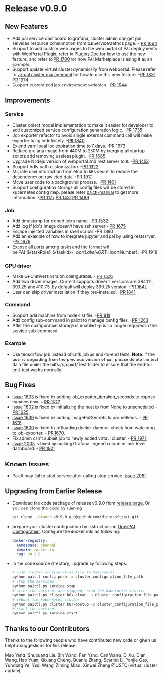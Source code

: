 # Release v0.9.0

## New Features
* Add pai service dashboard to grafana, cluster admin can get pai services resource consumption from paiServiceMetrics page. - [PR 1694](https://github.com/Microsoft/pai/pull/1694)
* Support to add custom web pages to the web portal of PAI deployments with WebPortal Plugin, refer to [Plugins Doc](https://github.com/Microsoft/pai/blob/master/docs/webportal/PLUGINS.md) for how to use the new feature, and refer to [PR 1700](https://github.com/Microsoft/pai/pull/1700) for how PAI Marketplace is using it as an example.
* Support update virtual cluster dynamically from webportal. Please refer to [virtual cluster management](https://github.com/Microsoft/pai/tree/master/docs/webportal#virtual-cluster-management) for how to use this new feature. -[PR 1831](https://github.com/Microsoft/pai/pull/1831) [PR 1974](https://github.com/Microsoft/pai/pull/1974)
* Support customized job environment variables. -[PR 1544](https://github.com/Microsoft/pai/pull/1544)


## Improvements
### Service
* Cluster object model implementation to make it easier for developer to add customized service configuration generation logic. -[PR 1735](https://github.com/Microsoft/pai/pull/1735)
* Job exporter refactor to avoid single external command call will make exporter hang indefinitely. -[PR 1840](https://github.com/Microsoft/pai/pull/1840)
* Extend yarn local log expiration time to 7 days. -[PR 1673](https://github.com/Microsoft/pai/pull/1673)
* Reduce grafana image from 440M to 280M by merging all startup scripts add removing useless plugin. -[PR 1685](https://github.com/Microsoft/pai/pull/1685)
* Upgrade Nodejs version of webportal and rest server to 8. -[PR 1453](https://github.com/Microsoft/pai/pull/1453)
* Support hdfs path customization. -[PR 1922](https://github.com/Microsoft/pai/pull/1922)
* Migrate user information from etcd to k8s secret to reduce the dependency on raw etcd data. -[PR 1917](https://github.com/Microsoft/pai/pull/1917)
* Move user code to a background process. -[PR 1461](https://github.com/Microsoft/pai/pull/1461)
* Support configuration storage all config files will be stored in kubernetes config map. please refer [paictl-manual](https://github.com/Microsoft/pai/blob/master/docs/paictl/paictl-manual.md) to get more information. -[PR 1177](https://github.com/Microsoft/pai/pull/1177) [PR 1431](https://github.com/Microsoft/pai/pull/1431) [PR 1489](https://github.com/Microsoft/pai/pull/1489)

### Job
* Add timestamp for cloned job's name - [PR 1532](https://github.com/Microsoft/pai/pull/1532)
* Add log if job's image doesn't have ssh server - [PR 1675](https://github.com/Microsoft/pai/pull/1675)
* Escape injected variables in shell scripts -[PR 1860](https://github.com/Microsoft/pai/pull/1860)
* Add an example of how to integrate jupyter and pai by using restserver. -[PR 1676](https://github.com/Microsoft/pai/pull/1676)
* Expose all ports among tasks and the format will be:PAI_${taskRole}_${taskidx} _${portLabel}_PORT=${portNumber}. -[PR 1918](https://github.com/Microsoft/pai/pull/1918)

### GPU driver
* Make GPU drivers version configurable. - [PR 1626](https://github.com/Microsoft/pai/pull/1626)
* Add two driver images. Current supports driver's versions are 384.111, 390.25 and 410.73. By default will deploy 390.25 version. -[PR 1642](https://github.com/Microsoft/pai/pull/1642)
* User can skip driver installation if they pre-installed. -[PR 1841](https://github.com/Microsoft/pai/pull/1841)

### Command
* Support add machine from node-list file. -[PR 819](https://github.com/Microsoft/pai/pull/819)
* Add config sub-command in paictl to manage config files. -[PR 1263](https://github.com/Microsoft/pai/pull/1263)
* After the configuration storage is enabled -p is no longer required in the service sub-command.

### Example
* Use tensorflow job instead of cntk job as end-to-end tests. **Note**: If the user is upgrading from the previous version of pai, please delete the test data file under the hdfs://ip:port/Test folder to ensure that the end-to-end-test works normally.


## Bug Fixes
* [issue 1603](https://github.com/Microsoft/pai/issues/1603) is fixed by adding job_exporter_iteration_seconds to expose iteration time.  - [PR 1627](https://github.com/Microsoft/pai/pull/1627).
* [issue 1602](https://github.com/Microsoft/pai/issues/1602) is fixed by initializing the host ip from None to unscheduled - [PR 1625](https://github.com/Microsoft/pai/pull/1625).
* [issue 1639](https://github.com/Microsoft/pai/issues/1639) is fixed by adding imagePullSecrets to prometheus. - [PR 1678](https://github.com/Microsoft/pai/pull/1678).
* [issue 1600](https://github.com/Microsoft/pai/issues/1600) is fixed by offloading docker daemon check from watchdog to job-exporter. - [PR 1670](https://github.com/Microsoft/pai/pull/1670).
* Fix admin can't submit job to newly added virtaul cluster. - [PR 1972](https://github.com/Microsoft/pai/pull/1972)
* [issue 2005](https://github.com/Microsoft/pai/issues/2005) is fixed by making Grafana Legend unique in task level dashboard. - [PR 1921](https://github.com/Microsoft/pai/pull/1921)

## Known Issues
* Paictl may fail to start service after calling stop service. [issue 2081](https://github.com/Microsoft/pai/issues/2081)

## Upgrading from Earlier Release
* Download the code package of release v0.9.0 from [release page](https://github.com/Microsoft/pai/releases).
Or you can clone the code by running
  ```bash
  git clone --branch v0.9.0 git@github.com:Microsoft/pai.git
  ```
* prepare your cluster configuration by instructions in [OpenPAI Configuration](./examples/cluster-configuration/services-configuration.yaml). Configure the docker info as following:
  ```yaml
  docker-registry:
    namespace: openpai
    domain: docker.io
    tag: v0.9.0
  ```
* In the code source directory, upgrade by following steps:
  ```bash
  # push cluster configuration file to kubernetes
  python paictl config push -p cluster_configuration_file_path
  # stop the services
  python paictl.py service stop
  # after the services are stopped, stop the kubernetes cluster
  python paictl.py cluster k8s-clean -p cluster_configuration_file_path
  # reboot the kubernetes cluster
  python paictl.py cluster k8s-bootup -p cluster_configuration_file_path
  # start the services
  python paictl.py service start
  ```

## Thanks to our Contributors

Thanks to the following people who have contributed new code or given us helpful suggestions for this release:

Mao Yang, Shuguang Liu, Bin Wang, Fan Yang, Can Wang, Di Xu, Dian Wang,  Hao Yuan, Qixiang Cheng, Quanlu Zhang, Scarllet Li, Yanjie Gao, Yundong Ye, Yuqi Wang, Ziming Miao, Xinwei Zheng @USTC (virtual cluster update)